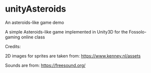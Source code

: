 # unityAsteroids
An asteroids-like game demo 

A simple Asteroids-like game implemented in Unity3D for the Fossolo-gaming online class

Credits:

2D images for sprites are taken from: https://www.kenney.nl/assets

Sounds are from: https://freesound.org/
